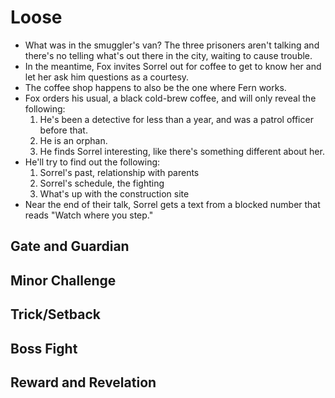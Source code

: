 # Loose
- What was in the smuggler's van? The three prisoners aren't talking and there's no telling what's out there in the city, waiting to cause trouble.
- In the meantime, Fox invites Sorrel out for coffee to get to know her and let her ask him questions as a courtesy.
- The coffee shop happens to also be the one where Fern works.
- Fox orders his usual, a black cold-brew coffee, and will only reveal the following:
    1. He's been a detective for less than a year, and was a patrol officer before that.
    2. He is an orphan.
    3. He finds Sorrel interesting, like there's something different about her.
- He'll try to find out the following:
    1. Sorrel's past, relationship  with parents
    2. Sorrel's schedule, the fighting
    3. What's up with the construction site
- Near the end of their talk, Sorrel gets a text from a blocked number that reads "Watch where you step."

## Gate and Guardian


## Minor Challenge


## Trick/Setback


## Boss Fight


## Reward and Revelation
